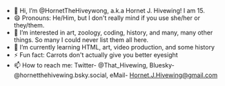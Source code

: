 - 👋 Hi, I’m @HornetTheHiveywong, a.k.a Hornet J. Hivewing! I am 15.
- 😄 Pronouns: He/Him, but I don't really mind if you use she/her or they/them.
- 👀 I’m interested in art, zoology, coding, history, and many, many other things. So many I could never list them all here.
- 🌱 I’m currently learning HTML, art, video production, and some history
- ⚡ Fun fact: Carrots don't actually give you better eyesight
- 📫 How to reach me: Twitter- @That_Hivewing, Bluesky- @hornetthehivewing.bsky.social, eMail- Hornet.J.Hivewing@gmail.com


<!---
HornetTheHiveywong/HornetTheHiveywong is a ✨ special ✨ repository because its `README.md` (this file) appears on your GitHub profile.
You can click the Preview link to take a look at your changes.
--->
